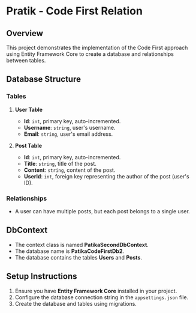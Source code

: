# Pratik - Code First Relation

## Overview

This project demonstrates the implementation of the Code First approach using Entity Framework Core to create a database and relationships between tables.

## Database Structure

### Tables

1. **User Table**
   - **Id**: `int`, primary key, auto-incremented.
   - **Username**: `string`, user's username.
   - **Email**: `string`, user's email address.

2. **Post Table**
   - **Id**: `int`, primary key, auto-incremented.
   - **Title**: `string`, title of the post.
   - **Content**: `string`, content of the post.
   - **UserId**: `int`, foreign key representing the author of the post (user's ID).

### Relationships
- A user can have multiple posts, but each post belongs to a single user.

## DbContext

- The context class is named **PatikaSecondDbContext**.
- The database name is **PatikaCodeFirstDb2**.
- The database contains the tables **Users** and **Posts**.

## Setup Instructions

1. Ensure you have **Entity Framework Core** installed in your project.
2. Configure the database connection string in the `appsettings.json` file.
3. Create the database and tables using migrations.
